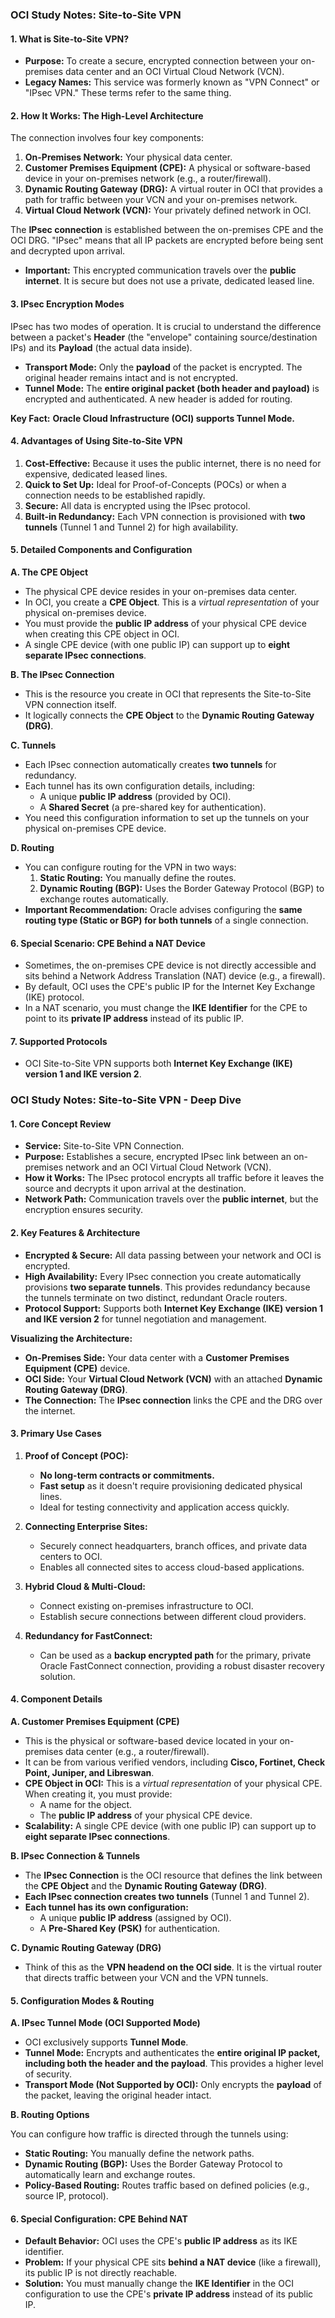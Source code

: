 ### **OCI Study Notes: Site-to-Site VPN**

#### **1. What is Site-to-Site VPN?**

*   **Purpose:** To create a secure, encrypted connection between your on-premises data center and an OCI Virtual Cloud Network (VCN).
*   **Legacy Names:** This service was formerly known as "VPN Connect" or "IPsec VPN." These terms refer to the same thing.

#### **2. How It Works: The High-Level Architecture**

The connection involves four key components:
1.  **On-Premises Network:** Your physical data center.
2.  **Customer Premises Equipment (CPE):** A physical or software-based device in your on-premises network (e.g., a router/firewall).
3.  **Dynamic Routing Gateway (DRG):** A virtual router in OCI that provides a path for traffic between your VCN and your on-premises network.
4.  **Virtual Cloud Network (VCN):** Your privately defined network in OCI.

The **IPsec connection** is established between the on-premises CPE and the OCI DRG. "IPsec" means that all IP packets are encrypted before being sent and decrypted upon arrival.

*   **Important:** This encrypted communication travels over the **public internet**. It is secure but does not use a private, dedicated leased line.

#### **3. IPsec Encryption Modes**

IPsec has two modes of operation. It is crucial to understand the difference between a packet's **Header** (the "envelope" containing source/destination IPs) and its **Payload** (the actual data inside).

*   **Transport Mode:** Only the **payload** of the packet is encrypted. The original header remains intact and is not encrypted.
*   **Tunnel Mode:** The **entire original packet (both header and payload)** is encrypted and authenticated. A new header is added for routing.

**Key Fact:** **Oracle Cloud Infrastructure (OCI) supports Tunnel Mode.**

#### **4. Advantages of Using Site-to-Site VPN**

1.  **Cost-Effective:** Because it uses the public internet, there is no need for expensive, dedicated leased lines.
2.  **Quick to Set Up:** Ideal for Proof-of-Concepts (POCs) or when a connection needs to be established rapidly.
3.  **Secure:** All data is encrypted using the IPsec protocol.
4.  **Built-in Redundancy:** Each VPN connection is provisioned with **two tunnels** (Tunnel 1 and Tunnel 2) for high availability.

#### **5. Detailed Components and Configuration**

**A. The CPE Object**

*   The physical CPE device resides in your on-premises data center.
*   In OCI, you create a **CPE Object**. This is a *virtual representation* of your physical on-premises device.
*   You must provide the **public IP address** of your physical CPE device when creating this CPE object in OCI.
*   A single CPE device (with one public IP) can support up to **eight separate IPsec connections**.

**B. The IPsec Connection**

*   This is the resource you create in OCI that represents the Site-to-Site VPN connection itself.
*   It logically connects the **CPE Object** to the **Dynamic Routing Gateway (DRG)**.

**C. Tunnels**

*   Each IPsec connection automatically creates **two tunnels** for redundancy.
*   Each tunnel has its own configuration details, including:
    *   A unique **public IP address** (provided by OCI).
    *   A **Shared Secret** (a pre-shared key for authentication).
*   You need this configuration information to set up the tunnels on your physical on-premises CPE device.

**D. Routing**

*   You can configure routing for the VPN in two ways:
    1.  **Static Routing:** You manually define the routes.
    2.  **Dynamic Routing (BGP):** Uses the Border Gateway Protocol (BGP) to exchange routes automatically.
*   **Important Recommendation:** Oracle advises configuring the **same routing type (Static or BGP) for both tunnels** of a single connection.

#### **6. Special Scenario: CPE Behind a NAT Device**

*   Sometimes, the on-premises CPE device is not directly accessible and sits behind a Network Address Translation (NAT) device (e.g., a firewall).
*   By default, OCI uses the CPE's public IP for the Internet Key Exchange (IKE) protocol.
*   In a NAT scenario, you must change the **IKE Identifier** for the CPE to point to its **private IP address** instead of its public IP.

#### **7. Supported Protocols**

*   OCI Site-to-Site VPN supports both **Internet Key Exchange (IKE) version 1 and IKE version 2**.

### **OCI Study Notes: Site-to-Site VPN - Deep Dive**

#### **1. Core Concept Review**

*   **Service:** Site-to-Site VPN Connection.
*   **Purpose:** Establishes a secure, encrypted IPsec link between an on-premises network and an OCI Virtual Cloud Network (VCN).
*   **How it Works:** The IPsec protocol encrypts all traffic before it leaves the source and decrypts it upon arrival at the destination.
*   **Network Path:** Communication travels over the **public internet**, but the encryption ensures security.

#### **2. Key Features & Architecture**

*   **Encrypted & Secure:** All data passing between your network and OCI is encrypted.
*   **High Availability:** Every IPsec connection you create automatically provisions **two separate tunnels**. This provides redundancy because the tunnels terminate on two distinct, redundant Oracle routers.
*   **Protocol Support:** Supports both **Internet Key Exchange (IKE) version 1 and IKE version 2** for tunnel negotiation and management.

**Visualizing the Architecture:**
*   **On-Premises Side:** Your data center with a **Customer Premises Equipment (CPE)** device.
*   **OCI Side:** Your **Virtual Cloud Network (VCN)** with an attached **Dynamic Routing Gateway (DRG)**.
*   **The Connection:** The **IPsec connection** links the CPE and the DRG over the internet.

#### **3. Primary Use Cases**

1.  **Proof of Concept (POC):**
    *   **No long-term contracts or commitments.**
    *   **Fast setup** as it doesn't require provisioning dedicated physical lines.
    *   Ideal for testing connectivity and application access quickly.

2.  **Connecting Enterprise Sites:**
    *   Securely connect headquarters, branch offices, and private data centers to OCI.
    *   Enables all connected sites to access cloud-based applications.

3.  **Hybrid Cloud & Multi-Cloud:**
    *   Connect existing on-premises infrastructure to OCI.
    *   Establish secure connections between different cloud providers.

4.  **Redundancy for FastConnect:**
    *   Can be used as a **backup encrypted path** for the primary, private Oracle FastConnect connection, providing a robust disaster recovery solution.

#### **4. Component Details**

**A. Customer Premises Equipment (CPE)**

*   This is the physical or software-based device located in your on-premises data center (e.g., a router/firewall).
*   It can be from various verified vendors, including **Cisco, Fortinet, Check Point, Juniper, and Libreswan**.
*   **CPE Object in OCI:** This is a *virtual representation* of your physical CPE. When creating it, you must provide:
    *   A name for the object.
    *   The **public IP address** of your physical CPE device.
*   **Scalability:** A single CPE device (with one public IP) can support up to **eight separate IPsec connections**.

**B. IPsec Connection & Tunnels**

*   The **IPsec Connection** is the OCI resource that defines the link between the **CPE Object** and the **Dynamic Routing Gateway (DRG)**.
*   **Each IPsec connection creates two tunnels** (Tunnel 1 and Tunnel 2).
*   **Each tunnel has its own configuration:**
    *   A unique **public IP address** (assigned by OCI).
    *   A **Pre-Shared Key (PSK)** for authentication.

**C. Dynamic Routing Gateway (DRG)**

*   Think of this as the **VPN headend on the OCI side**. It is the virtual router that directs traffic between your VCN and the VPN tunnels.

#### **5. Configuration Modes & Routing**

**A. IPsec Tunnel Mode (OCI Supported Mode)**

*   OCI exclusively supports **Tunnel Mode**.
*   **Tunnel Mode:** Encrypts and authenticates the **entire original IP packet, including both the header and the payload**. This provides a higher level of security.
*   **Transport Mode (Not Supported by OCI):** Only encrypts the **payload** of the packet, leaving the original header intact.

**B. Routing Options**

You can configure how traffic is directed through the tunnels using:
*   **Static Routing:** You manually define the network paths.
*   **Dynamic Routing (BGP):** Uses the Border Gateway Protocol to automatically learn and exchange routes.
*   **Policy-Based Routing:** Routes traffic based on defined policies (e.g., source IP, protocol).

#### **6. Special Configuration: CPE Behind NAT**

*   **Default Behavior:** OCI uses the CPE's **public IP address** as its IKE identifier.
*   **Problem:** If your physical CPE sits **behind a NAT device** (like a firewall), its public IP is not directly reachable.
*   **Solution:** You must manually change the **IKE Identifier** in the OCI configuration to use the CPE's **private IP address** instead of its public IP.